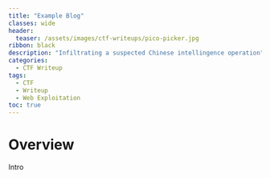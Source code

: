 ```yaml
---
title: "Example Blog"
classes: wide
header:
  teaser: /assets/images/ctf-writeups/pico-picker.jpg
ribbon: black
description: "Infiltrating a suspected Chinese intellingence operation"
categories:
  - CTF Writeup
tags:
  - CTF
  - Writeup
  - Web Exploitation
toc: true
---
```


# Overview 

Intro

